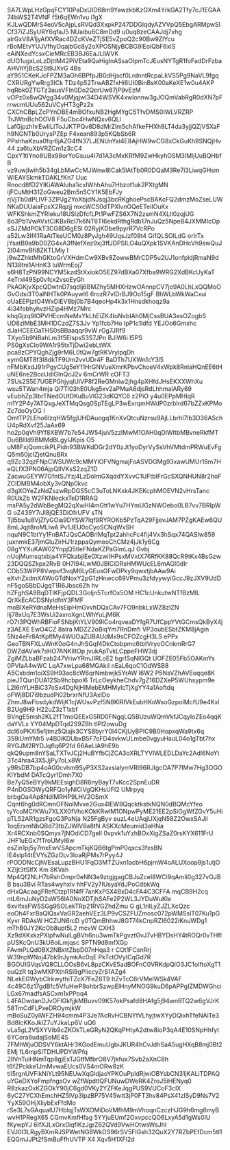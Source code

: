 SA7LWpLHzGpqFCY10PaDxUID68m9YawzkbKzGXm4YrkGA2Tfy7cJ1EGAA74bWS2T4VNF f5t6qEWn1vu
i1gX KJLwQDMrS4eoV5cAjpLsRVQd3XxpkP247DDGlqdyAZVVpQ5EbgARMpwSICf37iZJSyURY6qfaJ5
NUaibu6C8mDd9 u0uq8zeCAAJdj7xhg alrGxV8A1jyAfXVRac4DZcKVeZTjSE5vZpoQ2c90Bw9ZlYcu
rBoMEtvYUJVfhyOqajbGc8y2oXPOSNjyBCBG9lEoiQbF6xlS eAiNXedYcsxCieMRcEB3BJ6EaJLlWVK
dUO1ugxLoLzDjttM42PiVEta9QaHiglnASsaOlpmTcJEusNYTgR1foFadDrFzbaAHVhYjBcS2St9JXvG
4Bs aY951CKeKJcFPZM3aGh6BPfpJB0dHjscf0LrdnntRcpaLkVS5Pg9NaVL9fgq CXRURgYwRrg3ICk
TDz4p52TrwABZfxHi6UI0BinBsK00aKeXE1w0u4AKP hqRbk0ZTGTz3ausVFIn0Do2QcrUw87jP9vEzM
vOPz0x8wQVgg34v0Mjqjwl34D4WSVK4xwlonnw3gJOQmVabRgR0dXN7pFrrwcmUUu562uVCyHT3gPz2x
CXChCBpLZcPYnDBE4mBOfxuNB2HgMYgC5TfvDMS0IWLVRZRP TrJWtnBchOOV8 F5uCbc4HwNQxv6QLl
LafGjpzhhrEwIiLIToJJKTPQv8D8dMrZlm5chAfkeFHXh9LT4da3yjjQZjVSXaFh9NGNTb0UrysPZEp
F4xean893p5KQbSb6R PPshhaKzua0fqr6jAZG4fN37LJENUnYal4E8AjHW9wCG8xCkGuKh9SNQjHv44
za6tuXbVRZCm1z3cC4 CpxY1tIYno8UBx98orYoGsuu4I7d1A3cMxKRfM9ZwHkyhOSM3IMljUuBQHbfB
vz9uwjIwih5b34gLbMwCcMJWnw8ICak5lAtTb0R0DQaM3Re7i3LiwqGHsmWIEAYSkmkTDAKLfKn7 Uuc
Rnocd8fD2YlKiAWAluha1icxIWhhAhu7Hbzot1uk2PXtgMN ijFCuMtH31ZoGweu2Bm5n5CY1K5EbFJy
rjVjTb0dPLIVF3ZIPJg2YoXbjdNJsqj3bcRKghoePscBAKcFQ2dmzMoZseLUWNKaDUUaiaFpxX2Rqzjj
mxcWCS0dTPXlvnGQeETeiIOuKx WFKShkmZYRIeku18USlzDfcfLPt1PwFZS6X7N2zsmN4XLtl0zqjUG
8o3Pb1VwAVxtCiKBxRcI7k6NT6TI6ekdRthgRdb17nJuQz5NpeB4JXMMIcOpsSJZMdPOkT3CG8D6gESl
02RyjKDbe9pyrR7VcRPo a52Lw3If41RaAtTkeUCM0z8PyJgh49UqsJzf09t4 Gi1QLSOlLdG orIrTx
jYsatB9a9bD0ZG4xA3fNefXez9xj3ffJDPSILO4uQXpk1SVKAnDHcVh9swQuJ2I04mvBfi8ZKTLMiy I
j9wZZhktMhGKtoGrVXHdmCw9XBv8ZowwBMrCDP5u2UJ1onfpldjRmaN9dN138tni1AHnK3 luWrmEoj7
s6H8TzPN99NCYM5kzdStXxiokO5EZ97dBXa07Xfba9WRG2XdBKcUyKaT 4eTrxI49Sp0vfcx2vsoEyGh
PkAGKjvXpcQDwtnD7sqdIj6BMZhy5MHXHzwOAnnpCV7jo9A0LhLxQQMoOGvOdsi3T0aINHTk0PAuywI6
6rozR7vIDrBJ9Oo15gF BhWLbWkWaCxui oUaEEPjztO4WxDiEV8bj0b7B4qeoHp4k3x1Hnsdkhoqz9a
4i34fobhyhvzHZip4HMz7Mrc khqGjzq9IOPVHEcmNeMxYkLhEiZK4IoNvbIAh0MjCssBUA3esOZogbS
UD8zlMbE3MH1DCzdZ7S3Jv Yp1fcb7Ho IpP1c1ldfd YEJOo6Gmxhc dJaHCEEGaTHS0sBBaaqqr9vW
rGg7JRf9 TXyo5b9NBahLm3f5EIsps53S7JPn BJiW6i I5PS PS0gXsCIo9WA1r95txTjDwi2ebLtWX
pca8zCPYQghZjg9rM6L0tQw7gtRKVrylpqDh xymGMT8f3I8dkTF9Um2vvUDr4F BaDTh7UXWn1cY3l5
nFMbKxdJ91rPgyCUg5eY11HrGNVueXmrKPbvChoeV4xWpk8RnlaHQnEE6tHuNE6ne2BccUdIGInQcJ2v
6mCrWR cOFT3 7SUs2S5E7UGEPGhjyqlUiVP8f2ReGMnlw2jhg4pXHfdJHsEKXXWhXu wsu5TWan4mja
Qi7Tl03hE0Ukg5xv2aPMuA6djsRdLhhmalARy69 vEubhZp3lbrTNedOUtDKuBuVlG23dKQYC6 z2PiO
y4u0EPpMHIqR m1Y2P4y7ATQsgJeXTMqQsg0SpTEgLP3wExrqmHWdP0zrbIrd67bZZxKPMoZc7doOyOG
l OmtTP2LEho6lzqHW5fgjUHDAuogq1KnXvQtcuNzrsu9AjLLbrhl7lb3D36ASchU4pRdXvf25JaAx69
ho2p0qVh9Yf8XBW7b7e54JW54juV5zzlMwM1OAH0qDlWItbMBvneRkfMTDu6BllId9BMMdBLgyIJKpis
O5 uM8FxjQomcikPLPidn93BWKdDGr2dY0zJt1yoDyrVySsVhVMtdmPRWuEvFgQ5m50jclZjetQnuBRx
q9Zc32qzFNpCWSUWc9cMMYIOFVNgmajFoASVDGMg93xawUMUr18m7HeQLfX3PN06AjpQIlVKsS2zqZ1D
ZacwuGEYW7GfntSJYzj4LzDoImGXqddYXvvC1UFtbIFrGcSXQNHUN8r2hoFZCIDMBM4obXy3vQNp0kvc
d3gXOYeZzNdZszwRpDGS5cC3uToLNKxk4JKEKcphMOEVN2vHrsTanc R0UkZb W2FKNIeckxTeD1RRAQ
msPA5y2dWbBegMQ2qXwHI4mGtt1wYu7HYmUGzNWOebo0LB7vv7BRIpWG oZ439Y7rJl8jQE3DiOfrUFV
sTN Tjl5bu1u8VjZfyGOia9DYSW7lqf9RYROKb5PzTqA29FjjevJAM7PZgKAEw6QU8mLJqjt8roMLIwA
Pv1JEU0oCyoSCNqWxSH nquN9C1btYy1FnBATJQsCAOBrlMqTpt2ahhcFc4fij4Vx3hSqx74QASIw859
juxnmkE37jmGluZirHJ1rzppaQymeoChCMz4jJk1y6Cg 08gYYXuKAW02YnpjQ5tleFNdaKZPaGImLqJ
Gvbj nUojMumsqtxbja4YFQkabjlEe0XzwiIHPsxMVxtX76RfKK88QcR9tKx4BsGzw23DQQSZkpx2RvB
0H7I94LwM0JBlCiDRsHMWUcEL6mAGI0dIr CDb53WPP8Vwpvf3vqM6LyGEusGFwDPky9qwxtjbAAw9Ai
eXvhZxdmXAWoGTdNoxY2pG1zHnwcc69VPmu3zfdyywyiGccJ9zJXV9UdDnF5goSBbDJgqT1R6Jbsc6Zh
hv hZFghSA9BqDTIKFjpQDL3GoIjn5TcrfOx5OM HC1cUnkutwNTfBzMlL QrXkEcACDSNyIdfnY3FMF
moBIXeRYdnaMeHsEipHmGvvhDQxCAv7FO9nbkLxWZ8zIZN llj78xUq7E3WsUi2axroXgnLWhYuLjM6K
rO7t3PQWhRBFioFSNbjKtYLV909lCo4rqveaDYfgR7UfCppYVtGCmsQkByX4jz3AEXE EwO4CZ 8alra
MDZZ2oBiqYm7RnDmfi VP3oubESbtZKM8jAgin 5Nz4eFr8AtKpflMy4WUOaZUBAUdMx9sCFOZcgH3LS
 ePPx GeoTBNFXLuWnK0oG4nJhSGqf4DkCtobpmc6tbtVryoOCnkmRrG7 DWZdAVwk7sHO7ANKlItOp
jvukApTvkLCppeFHW3dj ZgiMZLbaBFzab247VriwYRmJIRLoE2 bgrISqNIGQt UOFZE05Fb5OAKmYs
0PVIaA4wWC LqA7xwLpa68MGAkiI nEaL6qoC1OdWSB8 A5Cxbdm1oiXS9H93ac8cW6qrNmbwjk5YrAW
l6W2 P5NsVZhAVEoqqe8K pieJTQunDUA12Sb9hcbpoI6 TrLcOeykheChdv7gZ16DZXeP5WUhsypm9e
L2I6nYLHBiC37oSx4DgNjHIMebEMHMyIcTjXgYY4a1Aoftdq oFWj8Dl7i9bzudPi02brxrNfU3AxlDo
ZhmJ8wFbsdykdWijK1cjWUsvPzf5N8KlRIVkEubHKoWsoGzpoIMcfU9e4KxlB2Ug9H9 H22uZ3zT1xbf
BVngE5msh2KL2fT1moQEExG5RD0FNgqLQ5BUzuWQmVkfJCqyIoZEo4qqKdaYVLx YY04MpDTqd2S9ZBh
tlPl2owuDg dcI6oPKXl5e1jtmz5Qiajk3CYS8byrY0l4CKjUyBPIC9B0HopxqWa9tx6q 359iUmYMr5
v4B0iKDUbxB5F7oFD4svkwULmbe0vgyuHauL04o1gTbt7hx RYGJM2RYDJqflq6P2fd 66AeLlA9hE9b
qkQ9upm8nYSaLTXTvJCj2HuBYfbCjZCA3oXRLTYVIWLEDLDaYc2Adl6NoYt3Tc4hra43X5JjPy7oLx8W
y9RsDB7bp4oAG0cvhm9SyP3XS2axsialymVRI96RJIgcOA7P7IMw7Hg3OGOKIYbdM DATcQyr1Dmh7X0
Be7yQ5eBYy9kMEEsighD8R8nyBayT7vKcc2SpnEuDR P4nDGSOWyQRFQo1yNlCiVgQKHsUFI2 UMrpyq
brbgOa4Ap8NdIMRHP9LHV2OSmX Cqnt6hg0dRCmnOFNolMvxe2Gux4IEW9QqcktkstkNQN0dBQMcYfeo
tyYcoMCfKWu7XLXX0fVhoKOkKRwlM1ONpwPyME21EE2pSiOgWfZGvY5uHi pTL52AR1gzsFgoG3PaNja
N25FgByv euzL4eUAqjUXjqN58Z2OwxSAJii 1oqErxmNbQBd73tbZJWlV8a8tN ASKXcMeumid3aHNa
Xr4RCXnb0SQmyx7jNOdiCD7geIl 0vpvk1uYzhBOxXigZSaZ0rsKYX611FrU JHF1uEGx7fTroUMyI6w
esZin1pj5y7mxEwVSApcmTkjKQB6tgPmP0qxcs3fxsBN IE4slp14tEVYsZGzOLv3loaRjPMs7rPyy4J
rPODDNcCjhVEsaLupzBHU1FqO3MTZUxn1acbH6pjrnW4oALUXoop9js1utjOXZIjt3tSIfX Km 8KVah
Mp4Qf2NLH7bRshOmpr0eNN3e9ztgjgagCBJuZceI8WCi9qAmIi0g327vOJBB bsu3Bvi RTas4wyhxlv
hhFV2y7lUsyaYdJPoCdbkWq dHxQAcaagFRefCtzp1Rf4fF7anKxP5X4BxD4cFA4C3CFFA mqCB9H2cq
ntL6mJuNyD2sW56lA0NnXDTjhSAFe2P2WL3JYDuWuKle 6xvlfxsFWSSGg9SOLekTRp21RVGZhdZmu G
gL1riILyZJZLXcQzc eoOh4FxrBaQIQsxVaGR2aehVEz3LP9vCSZFUZmosc072pWMSslT07Ku1pGKyvr
RDAsW HCZUN6rcD y0TQmBhhwJ8GT74kCnpRZI6022iKnuWDg1 mThB0JY2KcOb8upt5L2 mcvW CXH3
Xz9dXKxkzPXlpfwNulLgBVh6nu3wmTkPgvztGvJ7vHBYDsHY4tROQr0vTHfIpUSKcQnU3kU6oiLmjqsc
SPTN9d8mfXGp FAvmPLQd0BX2NBxttZbpD07nHqa3 r COt1FCsnRrj W39npWNoj47bk9rJymkAc0qE
PkTctOVyICqGd7R BGOUIGVqsVQ8CLLOOsB6vL8pzCKvE5adBOFnC0VRKdpQlO3JC1oIftoXgT1ouQzR
tq3wMXPXtnRSl9gPIiccyZrS1AZg4 NLekEGWybClrkwythiTZcX7FeZ6T9 ItZvTcC6rVMelWSk4VAF
4c49C6z17gdBfc5VfuHwP8ohbrSzwpElHnyMNOG9kuD6pAPPgIZMDWGhciLGx67madfsASCxm1xPPoq4
L4FADwdanDJvOFIGkfjjkMBuvv09K57okPsafd8HAfg5j94wnBTQ2w6gVJrK 58TmCdFLPxeDROymjkW
mBoSuZ0ylWFZH94cmm4P3Je7AcRvHCBNYtVLhyjtwXYyDQixhTfeNAlTe3Bd8IcKKoJklZ7uYJkaLp6V
uQ6 vLa5gL2VSXYVib9cZKOkTLeGRyN2QKqPHtyA2dtw8ioP3qA4E10SNpHhfyt6YCora8udajSoME4S
7FMhWjuODSVY6ktAHr3KGodEmuUgbiJKUR4hCvJdhSaA5ugHXqB8mj0Bt2EMj fL6mpSITDHUPDYWPfq
2IlVnTuiHNmTqp8gjExTJGtfMfbrO8V7jkfux7Svb2aXnC8h t6fZPckke1JmMvwaEUcs0VS4mORw8zK
tIi5rgnUVFikNiYLt95NEUwXqGldjaoYPKOuPpldRjwiOBYsbCN31jKALiTDPAQuYGeDXYoFmpfngsOv
wZfWpdtIQFUNuwDWeRK4ZroJ5iHENyq0 R8zkazOxKZGOkY90jC6gd0VKy2YZFKeJqgPUS9VUCoF3clX
6yC27YCXhEmchHZ5lVp3lpzBP75V45wtt3jP0FT3hv84PsX41zlSyD9Ns7V2YyX59OHjXIiybExFfdMo
rSe3L7sGAquaIU7HblqjTsWXOMiDoVMfhM9mVhoqnCzczHJG9h6mg6myBwvH1PRegX65 CGmvKmfHfag
5YYjuEUmf2OxvpccQO6LxyA5d1gWs0IU fKywpYJ 6IfXJLxGrx0iqflKzJgrZ62QVd9VwHOtwsWsJhI
EVJ0I3LRgyBXmRJSPWetNG8WkDS96rSV5FIGsh32QuX2Y7RZbPEfDcm5tI1EQGmJJPt2fSmBuFfhUVTP
X4 Xqv5H1XFl2d
